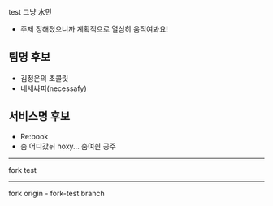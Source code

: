 test
그냥 水민

- 주제 정해졌으니까 계획적으로 열심히 움직여봐요!

## 팀명 후보

- 김정은의 초콜릿
- 네세싸피(necessafy)

## 서비스명 후보

- Re:book
- 숨 어디갔뉘 hoxy... 숨여쉰 공주

---

fork test

---

fork origin - fork-test branch
